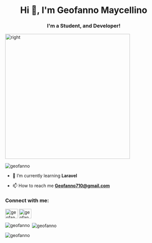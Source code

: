<h1 align="center">Hi 👋, I'm Geofanno Maycellino</h1>
<h3 align="center">I'm a Student, and Developer!</h3>
<img alt="right" alt"Coding" width="400" src="https://cdn.dribbble.com/users/1162077/screenshots/3848914/programmer.gif">

<p align="left"> <img src="https://komarev.com/ghpvc/?username=geofanno&label=Profile%20views&color=0e75b6&style=flat" alt="geofanno" /> </p>

- 🌱 I’m currently learning **Laravel**

- 📫 How to reach me **Geofanno710@gmail.com**

<h3 align="left">Connect with me:</h3>
<p align="left">
<a href="https://fb.com/geofanno maycelino" target="blank"><img align="center" src="https://raw.githubusercontent.com/rahuldkjain/github-profile-readme-generator/master/src/images/icons/Social/facebook.svg" alt="geofanno maycelino" height="30" width="40" /></a>
<a href="https://instagram.com/geofanno" target="blank"><img align="center" src="https://raw.githubusercontent.com/rahuldkjain/github-profile-readme-generator/master/src/images/icons/Social/instagram.svg" alt="geofanno" height="30" width="40" /></a>
</p>

<p><img align="left" src="https://github-readme-stats.vercel.app/api/top-langs?username=geofanno&show_icons=true&locale=en&layout=compact" alt="geofanno" /></p>

<p>&nbsp;<img align="center" src="https://github-readme-stats.vercel.app/api?username=geofanno&show_icons=true&locale=en" alt="geofanno" /></p>

<p><img align="center" src="https://github-readme-streak-stats.herokuapp.com/?user=geofanno&" alt="geofanno" /></p>
